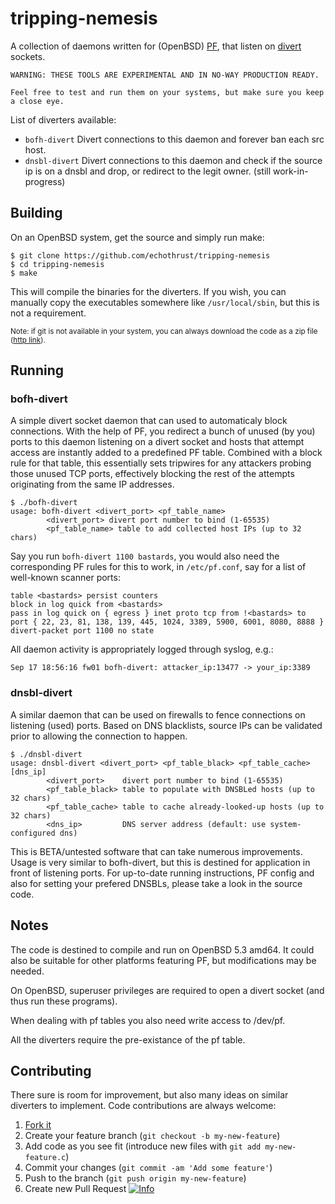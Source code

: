 # tripping-nemesis

A collection of daemons written for (OpenBSD) [PF](http://www.openbsd.org/faq/pf/), that listen on [divert](http://www.openbsd.org/cgi-bin/man.cgi?query=divert&sektion=4) sockets.

```
WARNING: THESE TOOLS ARE EXPERIMENTAL AND IN NO-WAY PRODUCTION READY.

Feel free to test and run them on your systems, but make sure you keep a close eye.
```

List of diverters available:
  
  * `bofh-divert` Divert connections to this daemon and forever ban each src host. 
  * `dnsbl-divert` Divert connections to this daemon and check if the source ip is on a dnsbl and drop, or redirect to the legit owner. (still work-in-progress)

## Building

On an OpenBSD system, get the source and simply run make:

```
$ git clone https://github.com/echothrust/tripping-nemesis
$ cd tripping-nemesis
$ make
```

This will compile the binaries for the diverters. If you wish, you can manually copy the executables somewhere like `/usr/local/sbin`, but this is not a requirement.

<sub>Note: if git is not available in your system, you can always download the code as a zip file ([http link](https://github.com/echothrust/tripping-nemesis/archive/master.zip)).</sub>

## Running

### bofh-divert

A simple divert socket daemon that can used to automaticaly block connections. With the help of PF, you redirect a bunch of unused (by you) ports to this daemon listening on a divert socket and hosts that attempt access are instantly added to a predefined PF table. Combined with a block rule for that table, this essentially sets tripwires for any attackers probing those unused TCP ports, effectively blocking the rest of the attempts originating from the same IP addresses.

```
$ ./bofh-divert                                                            
usage: bofh-divert <divert_port> <pf_table_name>
        <divert_port> divert port number to bind (1-65535)
        <pf_table_name> table to add collected host IPs (up to 32 chars)
```

Say you run `bofh-divert 1100 bastards`, you would also need the corresponding PF rules for this to work, in `/etc/pf.conf`, say for a list of well-known scanner ports:

```
table <bastards> persist counters
block in log quick from <bastards>
pass in log quick on { egress } inet proto tcp from !<bastards> to port { 22, 23, 81, 138, 139, 445, 1024, 3389, 5900, 6001, 8080, 8888 } divert-packet port 1100 no state
```

All daemon activity is appropriately logged through syslog, e.g.:

```
Sep 17 18:56:16 fw01 bofh-divert: attacker_ip:13477 -> your_ip:3389
```

### dnsbl-divert

A similar daemon that can be used on firewalls to fence connections on listening (used) ports. Based on DNS blacklists, source IPs can be validated prior to allowing the connection to happen.

```
$ ./dnsbl-divert                                                           
usage: dnsbl-divert <divert_port> <pf_table_black> <pf_table_cache> [dns_ip]
        <divert_port>    divert port number to bind (1-65535)
        <pf_table_black> table to populate with DNSBLed hosts (up to 32 chars)
        <pf_table_cache> table to cache already-looked-up hosts (up to 32 chars)
        <dns_ip>         DNS server address (default: use system-configured dns)
```

This is BETA/untested software that can take numerous improvements. Usage is very similar to bofh-divert, but this is destined for application in front of listening ports. For up-to-date running instructions, PF config and also for setting your prefered DNSBLs, please take a look in the source code.

## Notes
  
The code is destined to compile and run on OpenBSD 5.3 amd64. It could also be suitable for other platforms featuring PF, but modifications may be needed. 

On OpenBSD, superuser privileges are required to open a divert socket (and thus run these programs).

When dealing with pf tables you also need write access to /dev/pf.

All the diverters require the pre-existance of the pf table.

## Contributing

There sure is room for improvement, but also many ideas on similar diverters to implement. Code contributions are always welcome:

1. [Fork it](https://github.com/echothrust/tripping-nemesis/fork)
2. Create your feature branch (`git checkout -b my-new-feature`)
3. Add code as you see fit (introduce new files with `git add my-new-feature.c`)
4. Commit your changes (`git commit -am 'Add some feature'`)
5. Push to the branch (`git push origin my-new-feature`)
6. Create new Pull Request [![Info](https://help.github.com/assets/help/info-icon-ba11a61a3770bbc50703f444d80e915b.png "Creating a new Pull Request")](https://help.github.com/articles/creating-a-pull-request)


